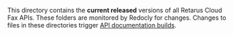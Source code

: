 This directory contains the **current released** versions of all Retarus Cloud Fax APIs. These folders are monitored by Redocly for changes. Changes to files in these directories trigger [API documentation builds](https://developers.retarus.com/).

